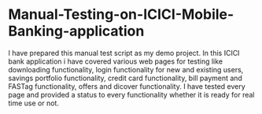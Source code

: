 # Manual-Testing-on-ICICI-Mobile-Banking-application
I have prepared this manual test script as my demo project. In this ICICI bank application i have covered various web pages for testing like downloading functionality, login functionality for new and existing users, savings portfolio functionality, credit card functionality, bill payment and FASTag functionality, offers and dicover functionality. I have tested every page and provided a status to every functionality whether it is ready for real time use or not.
